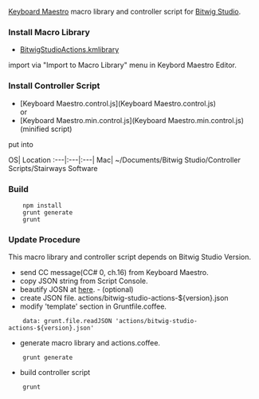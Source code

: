[Keyboard Maestro](http://www.keyboardmaestro.com/main/) macro library and controller script for [Bitwig Studio](http://www.bitwig.com/en/bitwig-studio/overview.html).


### Install Macro Library
- [BitwigStudioActions.kmlibrary](BitwigStudioActions.kmlibrary)

import via "Import to Macro Library" menu in Keybord Maestro Editor.


### Install Controller Script
- [Keyboard Maestro.control.js](Keyboard Maestro.control.js)
<br/>or
- [Keyboard Maestro.min.control.js](Keyboard Maestro.min.control.js) (minified script)

put into

OS| Location
:---|:---|:---|
Mac| ~/Documents/Bitwig Studio/Controller Scripts/Stairways Software

### Build
```
    npm install
    grunt generate
    grunt
```

### Update Procedure
This macro library and controller script depends on Bitwig Studio Version.

- send CC message(CC# 0, ch.16) from Keyboard Maestro.
- copy JSON string from Script Console.
- beautify JOSN at [here](http://archive.dojotoolkit.org/nightly/checkout/dojox/gfx/demos/beautify.html). - (optional)
- create JSON file. actions/bitwig-studio-actions-${version}.json
- modify 'template' section in Gruntfile.coffee.
```
    data: grunt.file.readJSON 'actions/bitwig-studio-actions-${version}.json'
```
- generate macro library and actions.coffee.
```
    grunt generate
```
- build controller script
```
    grunt
```

